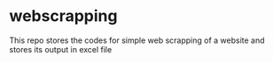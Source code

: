 # webscrapping
This repo stores the codes for simple web scrapping of a website and stores its output in excel file
